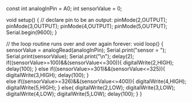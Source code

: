 const int analogInPin = A0;
int sensorValue = 0;

void setup() {
  // declare pin  to be an output:
  pinMode(2,OUTPUT);
  pinMode(3,OUTPUT);
  pinMode(4,OUTPUT);
  pinMode(5,OUTPUT);
  Serial.begin(9600);
}

// the loop routine runs over and over again forever:
void loop() {
  sensorValue = analogRead(analogInPin);
  Serial.print("sensor = ");
  Serial.print(sensorValue);
  Serial.print("\n");
  delay(2);
  if((sensorValue>=100)&&(sensorValue<=300)){
    digitalWrite(2,HIGH);
    delay(100);
    }
  else if((sensorValue>=301)&&(sensorValue<=325)){
   digitalWrite(3,HIGH);
   delay(100);
    }  
  else if((sensorValue>=326)&&(sensorValue<=400)){
    digitalWrite(4,HIGH);
    digitalWrite(5,HIGH);
    }
  else{
    digitalWrite(2,LOW);
    digitalWrite(3,LOW);
    digitalWrite(4,LOW);
    digitalWrite(5,LOW);
    delay(100);
    }
}

